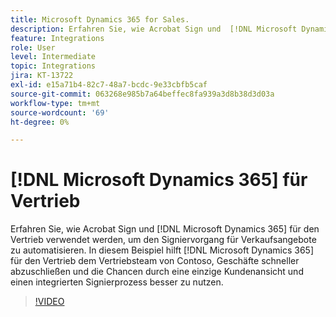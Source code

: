 ```yaml
---
title: Microsoft Dynamics 365 for Sales.
description: Erfahren Sie, wie Acrobat Sign und  [!DNL Microsoft Dynamics 365] for Sales verwendet werden, um den Signiervorgang für Verkaufsangebote zu automatisieren.
feature: Integrations
role: User
level: Intermediate
topic: Integrations
jira: KT-13722
exl-id: e15a71b4-82c7-48a7-bcdc-9e33cbfb5caf
source-git-commit: 063268e985b7a64beffec8fa939a3d8b38d3d03a
workflow-type: tm+mt
source-wordcount: '69'
ht-degree: 0%

---
```


# [!DNL Microsoft Dynamics 365] für Vertrieb

Erfahren Sie, wie Acrobat Sign und [!DNL Microsoft Dynamics 365] für den Vertrieb verwendet werden, um den Signiervorgang für Verkaufsangebote zu automatisieren. In diesem Beispiel hilft [!DNL Microsoft Dynamics 365] für den Vertrieb dem Vertriebsteam von Contoso, Geschäfte schneller abzuschließen und die Chancen durch eine einzige Kundenansicht und einen integrierten Signierprozess besser zu nutzen.

>[!VIDEO](https://video.tv.adobe.com/v/3423404?quality=12&learn=on&hidetitle=true)

